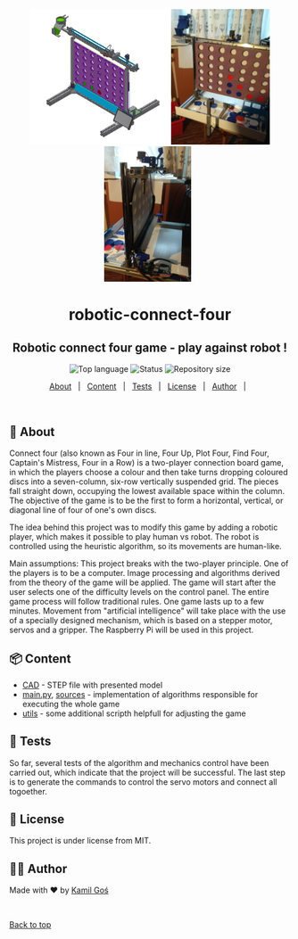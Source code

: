 
<!-- image -->
<div align="center" id="top"> 
  <img src=images/model.png width="250" />
  <img src=images/real1.jpg width="177" />
  <img src=images/real2.jpg width="156" />
  &#xa0;
</div>

<h1 align="center"> robotic-connect-four </h1>
<h2 align="center"> Robotic connect four game - play against robot !
 </h2>

<!-- https://shields.io/ -->
<p align="center">
  <img alt="Top language" src="https://img.shields.io/badge/Language-Python-yellow?style=for-the-badge&logo=python">
  <img alt="Status" src="https://img.shields.io/badge/Status-In Progress-red?style=for-the-badge">
  <img alt="Repository size" src="https://img.shields.io/github/languages/code-size/KamilGos/robotic-connect-four?style=for-the-badge">
</p>

<!-- table of contents -->
<p align="center">
  <a href="#dart-about">About</a> &#xa0; | &#xa0;
  <a href="#package-content">Content</a> &#xa0; | &#xa0;
  <a href="#microscope-tests">Tests</a> &#xa0; | &#xa0;
  <a href="#memo-license">License</a> &#xa0; | &#xa0;
  <a href="#technologist-author">Author</a> &#xa0; | &#xa0;
</p>

<br>

## :dart: About ##
Connect four (also known as Four in line, Four Up, Plot Four, Find Four, Captain's Mistress, Four in a Row) is a two-player connection board game, in which the players choose a colour and then take turns dropping coloured discs into a seven-column, six-row vertically suspended grid. The pieces fall straight down, occupying the lowest available space within the column. The objective of the game is to be the first to form a horizontal, vertical, or diagonal line of four of one's own discs.

The idea behind this project was to modify this game by adding a robotic player, which makes it possible to play human vs robot. The robot is controlled using the heuristic algorithm, so its movements are human-like.

Main assumptions: This project breaks with the two-player principle. One of the players is to be a computer. Image processing and algorithms derived from the theory of the game will be applied. The game will start after the user selects one of the difficulty levels on the control panel. The entire game process will follow traditional rules. One game lasts up to a few minutes. Movement from "artificial intelligence" will take place with the use of a specially designed mechanism, which is based on a stepper motor, servos and a gripper. The Raspberry Pi will be used in this project.

## :package: Content
 * [CAD](CAD) - STEP file with presented model
 * [main.py](main.py), [sources](sources) - implementation of algorithms responsible for executing the whole game
 * [utils](utils) - some additional scripth helpfull for adjusting the game

## :microscope: Tests ##
So far, several tests of the algorithm and mechanics control have been carried out, which indicate that the project will be successful. The last step is to generate the commands to control the servo motors and connect all togoether.

## :memo: License ##

This project is under license from MIT.

## :technologist: Author ##

Made with :heart: by <a href="https://github.com/KamilGos" target="_blank">Kamil Goś</a>

&#xa0;

<a href="#top">Back to top</a>
